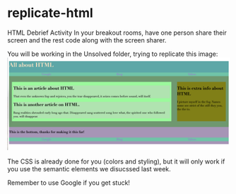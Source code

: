 # replicate-html
HTML Debrief Activity
In your breakout rooms, have one person share their screen and the rest code along with the screen sharer. 

You will be working in the Unsolved folder, trying to replicate this image:![HTML](./image/image.png)

The CSS is already done for you (colors and styling), but it will only work if you use the semantic elements we disucssed last week.

 Remember to use Google if you get stuck!